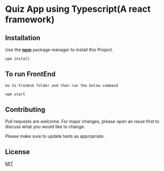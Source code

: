 # Quiz App using Typescript(A react framework)
## Installation

Use the **[npm](https://www.npmjs.com/)** package manager to install this Project.
```bash
npm install 
```
## To run FrontEnd
`Go to FronEnd folder and then run the below command`
```bash
npm start
```

## Contributing
Pull requests are welcome. For major changes, please open an issue first to discuss what you would like to change.

Please make sure to update tests as appropriate.

## License
[MIT](https://choosealicense.com/licenses/mit/)
